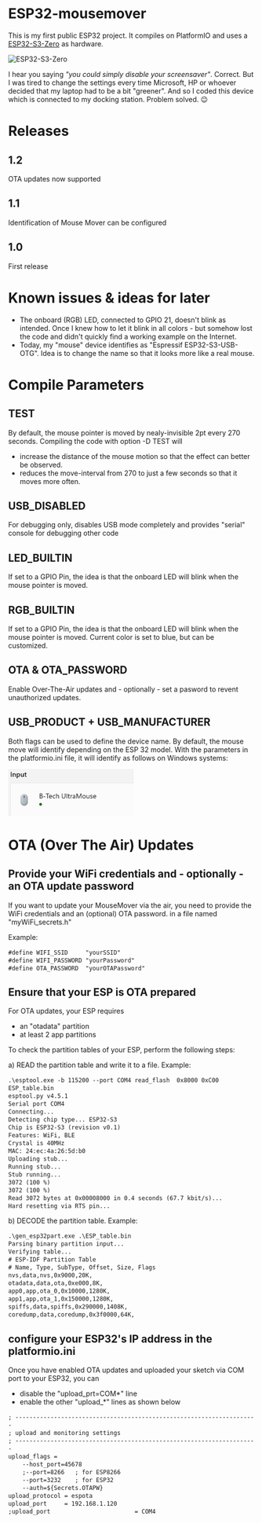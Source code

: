 # ESP32-mousemover

This is my first public ESP32 project. It compiles on PlatformIO and uses a [ESP32-S3-Zero](https://www.waveshare.com/wiki/ESP32-S3-Zero) as hardware.

![ESP32-S3-Zero](https://www.waveshare.com/w/upload/thumb/c/ce/ESP32-S3-Zero.jpg/300px-ESP32-S3-Zero.jpg)

I hear you saying *"you could simply disable your screensaver"*. Correct. But I was tired to change the settings every time Microsoft, HP or whoever decided that my laptop had to be a bit "greener". And so I coded this device which is connected to my docking station. Problem solved. :wink:

# Releases

## 1.2

OTA updates now supported

## 1.1

Identification of Mouse Mover can be configured

## 1.0

First release

# Known issues & ideas for later

* The onboard (RGB) LED, connected to GPIO 21, doesn't blink as intended. Once I knew how to let it blink in all colors - but somehow lost the code and didn't quickly find a working example on the Internet.
* Today, my "mouse" device identifies as "Espressif ESP32-S3-USB-OTG". Idea is to change the name so that it looks more like a real mouse.

# Compile Parameters

## TEST

By default, the mouse pointer is moved by nealy-invisible 2pt every 270 seconds. Compiling the code with option -D TEST will

* increase the distance of the mouse motion so that the effect can better be observed. 
* reduces the move-interval from 270 to just a few seconds so that it moves more often.

## USB_DISABLED

For debugging only, disables USB mode completely and provides "serial" console for debugging other code

## LED_BUILTIN

If set to a GPIO Pin, the idea is that the onboard LED will blink when the mouse pointer is moved.

## RGB_BUILTIN

If set to a GPIO Pin, the idea is that the onboard LED will blink when the mouse pointer is moved. Current color is set to blue, but can be customized.

## OTA & OTA_PASSWORD

Enable Over-The-Air updates and - optionally - set a pasword to revent unauthorized updates.

## USB_PRODUCT + USB_MANUFACTURER

Both flags can be used to define the device name. By default, the mouse move will identify depending on the ESP 32 model. With the parameters in the platformio.ini file, it will identify as follows on Windows systems:

![Windows Representation of Device Name](./images/USB-Name.png "Title")

# OTA (Over The Air) Updates

## Provide your WiFi credentials and - optionally - an OTA update password

If you want to update your MouseMover via the air, you need to provide the WiFi credentials and an (optional) OTA password. in a file named "myWiFi_secrets.h"

Example:

```
#define WIFI_SSID     "yourSSID"
#define WIFI_PASSWORD "yourPassword"
#define OTA_PASSWORD  "yourOTAPassword"
```

## Ensure that your ESP is OTA prepared

For OTA updates, your ESP requires 

* an "otadata" partition
* at least 2 app partitions

To check the partition tables of your ESP, perform the following steps:

a) READ the partition table and write it to a file. Example:

```
.\esptool.exe -b 115200 --port COM4 read_flash  0x8000 0xC00 ESP_table.bin          
esptool.py v4.5.1
Serial port COM4
Connecting...
Detecting chip type... ESP32-S3
Chip is ESP32-S3 (revision v0.1)
Features: WiFi, BLE
Crystal is 40MHz
MAC: 24:ec:4a:26:5d:b0
Uploading stub...
Running stub...
Stub running...
3072 (100 %)
3072 (100 %)
Read 3072 bytes at 0x00008000 in 0.4 seconds (67.7 kbit/s)...
Hard resetting via RTS pin...
```


b) DECODE the partition table. Example:

```
.\gen_esp32part.exe .\ESP_table.bin       
Parsing binary partition input...
Verifying table...
# ESP-IDF Partition Table
# Name, Type, SubType, Offset, Size, Flags
nvs,data,nvs,0x9000,20K,
otadata,data,ota,0xe000,8K,
app0,app,ota_0,0x10000,1280K,
app1,app,ota_1,0x150000,1280K,
spiffs,data,spiffs,0x290000,1408K,
coredump,data,coredump,0x3f0000,64K,
```

## configure your ESP32's IP address in the platformio.ini

Once you have enabled OTA updates and uploaded your sketch via COM port to your ESP32, you can

* disable the "upload_prt=COM*" line
* enable the other "upload_*" lines as shown below

```
; ---------------------------------------------------------------------
; upload and monitoring settings
; ---------------------------------------------------------------------
upload_flags =
    --host_port=45678
    ;--port=8266   ; for ESP8266
    --port=3232    ; for ESP32
    --auth=${Secrets.OTAPW}
upload_protocol = espota
upload_port     = 192.168.1.120
;upload_port			            = COM4
```

